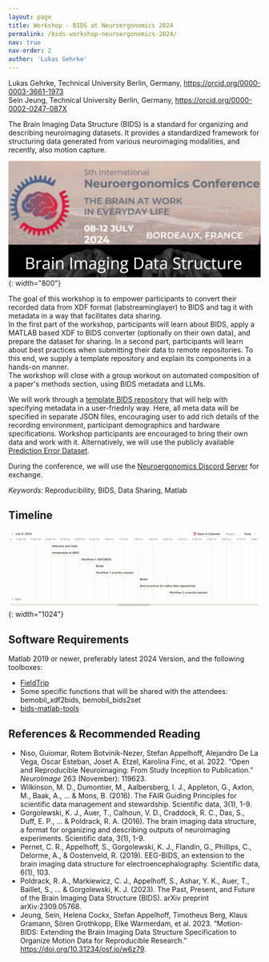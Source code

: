 ```yaml
---
layout: page
title: Workshop - BIDS at Neuroergonomics 2024
permalink: /bids-workshop-neuroergonomics-2024/
nav: true
nav-order: 2
author: 'Lukas Gehrke'
---
```


Lukas Gehrke, Technical University Berlin, Germany, <https://orcid.org/0000-0003-3661-1973>  
Sein Jeung, Technical University Berlin, Germany, <https://orcid.org/0000-0002-0247-087X>

The Brain Imaging Data Structure (BIDS) is a standard for organizing and describing neuroimaging datasets. It provides a standardized framework for structuring data generated from various neuroimaging modalities, and recently, also motion capture.

![Teaser for the BIDS Workshop at Neuroergonomics 2024](/assets/img/bids_workshop/bids-workshop-teaser.png){: width="800"}

The goal of this workshop is to empower participants to convert their recorded data from XDF format (labstreaminglayer) to BIDS and tag it with metadata in a way that facilitates data sharing.  
In the first part of the workshop, participants will learn about BIDS, apply a MATLAB based XDF to BIDS converter (optionally on their own data), and prepare the dataset for sharing. In a second part, participants will learn about best practices when submitting their data to remote repositories. To this end, we  supply a template repository and explain its components in a hands-on manner.  
The workshop will close with a group workout on automated composition of a paper's methods section, using BIDS metadata and LLMs.

We will work through a [template BIDS repository](https://github.com/BeMoBIL/bids-example-specification) that will help with specifying metadata in a user-friednly way. Here, all meta data will be specified in separate JSON files, encouraging user to add rich details of the recording environment, participant demographics and hardware specifications. Workshop participants are encouraged to bring their own data and work with it. Alternatively, we will use the publicly available [Prediction Error Dataset](https://openneuro.org/datasets/ds003846/versions/2.0.2).

During the conference, we will use the [Neuroergonomics Discord Server](https://discord.gg/d4RZnkjA) for exchange.

*Keywords:* Reproducibility, BIDS, Data Sharing, Matlab

## Timeline

![Timeline of the BIDS Workshop at Neuroergonomics 2024](/assets/img/bids_workshop/timeline.png){: width="1024"}

## Software Requirements

Matlab 2019 or newer, preferably latest 2024 Version, and the following toolboxes:

- [FieldTrip](https://www.fieldtriptoolbox.org/)
- Some specific functions that will be shared with the attendees: bemobil_xdf2bids, bemobil_bids2set
- [bids-matlab-tools](https://github.com/sccn/bids-matlab-tools)

## References & Recommended Reading

- Niso, Guiomar, Rotem Botvinik-Nezer, Stefan Appelhoff, Alejandro De La Vega, Oscar Esteban, Joset A. Etzel, Karolina Finc, et al. 2022. “Open and Reproducible Neuroimaging: From Study Inception to Publication.” *NeuroImage* 263 (November): 119623.
- Wilkinson, M. D., Dumontier, M., Aalbersberg, I. J., Appleton, G., Axton, M., Baak, A., ... & Mons, B. (2016). The FAIR Guiding Principles for scientific data management and stewardship. Scientific data, 3(1), 1-9.
- Gorgolewski, K. J., Auer, T., Calhoun, V. D., Craddock, R. C., Das, S., Duff, E. P., ... & Poldrack, R. A. (2016). The brain imaging data structure, a format for organizing and describing outputs of neuroimaging experiments. Scientific data, 3(1), 1-9.
- Pernet, C. R., Appelhoff, S., Gorgolewski, K. J., Flandin, G., Phillips, C., Delorme, A., & Oostenveld, R. (2019). EEG-BIDS, an extension to the brain imaging data structure for electroencephalography. Scientific data, 6(1), 103.
- Poldrack, R. A., Markiewicz, C. J., Appelhoff, S., Ashar, Y. K., Auer, T., Baillet, S., ... & Gorgolewski, K. J. (2023). The Past, Present, and Future of the Brain Imaging Data Structure (BIDS). arXiv preprint arXiv:2309.05768.
- Jeung, Sein, Helena Cockx, Stefan Appelhoff, Timotheus Berg, Klaus Gramann, Sören Grothkopp, Elke Warmerdam, et al. 2023. “Motion-BIDS: Extending the Brain Imaging Data Structure Specification to Organize Motion Data for Reproducible Research.” <https://doi.org/10.31234/osf.io/w6z79>.
